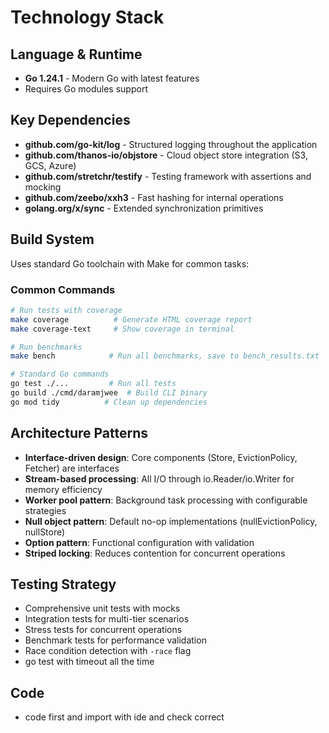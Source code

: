 # Technology Stack

## Language & Runtime
- **Go 1.24.1** - Modern Go with latest features
- Requires Go modules support

## Key Dependencies
- **github.com/go-kit/log** - Structured logging throughout the application
- **github.com/thanos-io/objstore** - Cloud object store integration (S3, GCS, Azure)
- **github.com/stretchr/testify** - Testing framework with assertions and mocking
- **github.com/zeebo/xxh3** - Fast hashing for internal operations
- **golang.org/x/sync** - Extended synchronization primitives

## Build System
Uses standard Go toolchain with Make for common tasks:

### Common Commands
```bash
# Run tests with coverage
make coverage          # Generate HTML coverage report
make coverage-text     # Show coverage in terminal

# Run benchmarks
make bench            # Run all benchmarks, save to bench_results.txt

# Standard Go commands
go test ./...         # Run all tests
go build ./cmd/daramjwee  # Build CLI binary
go mod tidy          # Clean up dependencies
```

## Architecture Patterns
- **Interface-driven design**: Core components (Store, EvictionPolicy, Fetcher) are interfaces
- **Stream-based processing**: All I/O through io.Reader/io.Writer for memory efficiency
- **Worker pool pattern**: Background task processing with configurable strategies
- **Null object pattern**: Default no-op implementations (nullEvictionPolicy, nullStore)
- **Option pattern**: Functional configuration with validation
- **Striped locking**: Reduces contention for concurrent operations

## Testing Strategy
- Comprehensive unit tests with mocks
- Integration tests for multi-tier scenarios  
- Stress tests for concurrent operations
- Benchmark tests for performance validation
- Race condition detection with `-race` flag
- go test with timeout all the time

## Code
- code first and import with ide and check correct